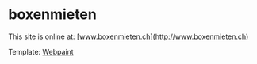boxenmieten
===========

This site is online at: [www.boxenmieten.ch](http://www.boxenmieten.ch)

Template: [Webpaint](http://themeforest.net/item/webpaint-2-in-1-responsive-wordpress-theme/4874410)
